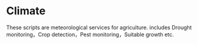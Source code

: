 # Climate
These scripts are meteorological services for agriculture.
includes Drought monitoring，Crop detection，Pest monitoring，Suitable growth etc.
